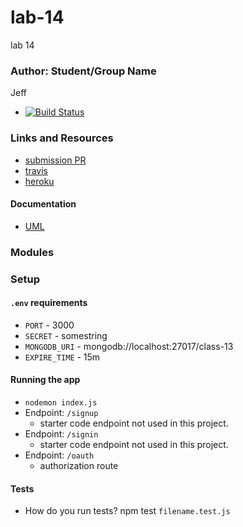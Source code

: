# lab-14
lab 14

### Author: Student/Group Name
Jeff

* [![Build Status](https://www.travis-ci.com/jeff-401-js/lab-04.svg?branch=dev)](https://www.travis-ci.com/jeff-401-js/lab-14)

### Links and Resources
* [submission PR](https://github.com/JeffLawrence1/lab-14/pull/1)
* [travis](https://www.travis-ci.com/jeff-401-js/lab-14)
* [heroku]()


#### Documentation
* [UML]()

### Modules


### Setup
#### `.env` requirements
* `PORT` - 3000
* `SECRET` - somestring
* `MONGODB_URI` - mongodb://localhost:27017/class-13
* `EXPIRE_TIME` - 15m

#### Running the app
* `nodemon index.js`
* Endpoint: `/signup`
  * starter code endpoint not used in this project.
* Endpoint: `/signin`
  * starter code endpoint not used in this project.
* Endpoint: `/oauth`
  * authorization route
  
#### Tests
* How do you run tests?
npm test `filename.test.js`
